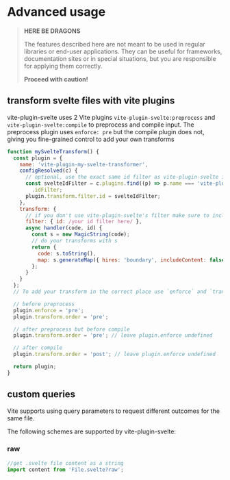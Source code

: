 # Advanced usage

> **HERE BE DRAGONS**
>
> The features described here are not meant to be used in regular libraries or end-user applications.
> They can be useful for frameworks, documentation sites or in special situations, but you are responsible for applying them correctly.
>
> **Proceed with caution!**

## transform svelte files with vite plugins

vite-plugin-svelte uses 2 Vite plugins `vite-plugin-svelte:preprocess` and `vite-plugin-svelte:compile` to preprocess and compile input.
The preprocess plugin uses `enforce: pre` but the compile plugin does not, giving you fine-grained control to add your own transforms

```js
function mySvelteTransform() {
  const plugin = {
    name: 'vite-plugin-my-svelte-transformer',
    configResolved(c) {
      // optional, use the exact same id filter as vite-plugin-svelte itself
      const svelteIdFilter = c.plugins.find((p) => p.name === 'vite-plugin-svelte:config').api
        .idFilter;
      plugin.transform.filter.id = svelteIdFilter;
    },
    transform: {
      // if you don't use vite-plugin-svelte's filter make sure to include your own here
      filter: { id: /your id filter here/ },
      async handler(code, id) {
        const s = new MagicString(code);
        // do your transforms with s
        return {
          code: s.toString(),
          map: s.generateMap({ hires: 'boundary', includeContent: false })
        };
      }
    }
  };
  // To add your transform in the correct place use `enforce` and `transform.order`

  // before preprocess
  plugin.enforce = 'pre';
  plugin.transform.order = 'pre';

  // after preprocess but before compile
  plugin.transform.order = 'pre'; // leave plugin.enforce undefined

  // after compile
  plugin.transform.order = 'post'; // leave plugin.enforce undefined

  return plugin;
}
```

## custom queries

Vite supports using query parameters to request different outcomes for the same file.

The following schemes are supported by vite-plugin-svelte:

### raw

```js
//get .svelte file content as a string
import content from 'File.svelte?raw';
```
